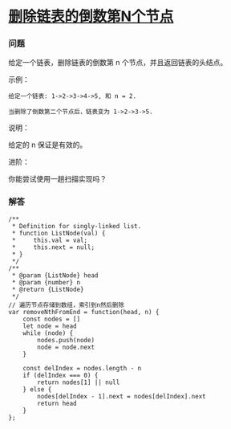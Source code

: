 # [删除链表的倒数第N个节点](https://leetcode-cn.com/problems/remove-nth-node-from-end-of-list)

### 问题

给定一个链表，删除链表的倒数第 n 个节点，并且返回链表的头结点。

示例：

```
给定一个链表: 1->2->3->4->5, 和 n = 2.

当删除了倒数第二个节点后，链表变为 1->2->3->5.
```
说明：

给定的 n 保证是有效的。

进阶：

你能尝试使用一趟扫描实现吗？

### 解答

```
/**
 * Definition for singly-linked list.
 * function ListNode(val) {
 *     this.val = val;
 *     this.next = null;
 * }
 */
/**
 * @param {ListNode} head
 * @param {number} n
 * @return {ListNode}
 */
// 遍历节点存储到数组，索引到n然后删除
var removeNthFromEnd = function(head, n) {
    const nodes = []
    let node = head
    while (node) {
        nodes.push(node)
        node = node.next
    }

    const delIndex = nodes.length - n
    if (delIndex === 0) {
        return nodes[1] || null
    } else {
        nodes[delIndex - 1].next = nodes[delIndex].next
        return head
    }
};
```

